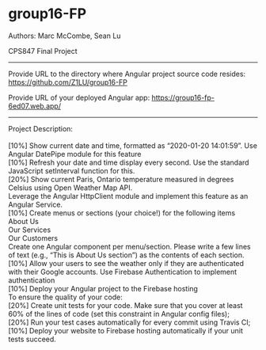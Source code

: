 # group16-FP
Authors: Marc McCombe, Sean Lu

CPS847 Final Project

***

Provide URL to the directory where Angular project source code resides: https://github.com/Z1LU/group16-FP

Provide URL of your deployed Angular app: https://group16-fp-6ed07.web.app/

***

Project Description: <br /><br />
[10%] Show current date and time, formatted as “2020-01-20 14:01:59”. Use Angular DatePipe module for this feature <br />
[10%] Refresh your date and time display every second. Use the standard JavaScript setInterval function for this. <br />
[20%] Show current Paris, Ontario temperature measured in degrees Celsius using Open Weather Map API.<br />
Leverage the Angular HttpClient module and implement this feature as an Angular Service.<br />
[10%] Create menus or sections (your choice!)  for the following items<br />
About Us<br />
Our Services<br />
Our Customers<br />
Create one Angular component per menu/section. Please write a few lines of text (e.g., “This is About Us section”) as the contents of each section.<br />
[10%] Allow your users to see the weather only if they are authenticated with their Google accounts. Use Firebase Authentication to implement authentication<br />
[10%] Deploy your Angular project to the Firebase hosting<br />
To ensure the quality of your code:<br />
[20%] Create unit tests for your code. Make sure that you cover at least 60% of the lines of code (set this constraint in Angular config files);<br />
[20%] Run your test cases automatically for every commit using Travis CI;<br />
[10%] Deploy your website to Firebase hosting automatically if your unit tests succeed.<br />


